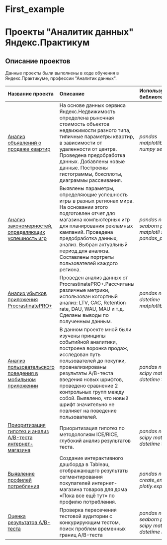 # First_example
# Проекты "Аналитик данных" Яндекс.Практикум

## Описание проектов

Данные проекты были выполнены в ходе обучения в Яндекс.Практикуме, профессии "Аналитик данных".

| Название проекта | Описание | Используемые библиотеки | 
| :---------------------- | :---------------------- | :---------------------- |
| [Анализ объявлений о продаже квартир](https://github.com/NatSergeevich/First_example/tree/EDA/Real_estate) | На основе данных сервиса Яндекс.Недвижимость определена рыночная стоимость объектов недвижимости разного типа, типичные параметры квартир, в зависимости от удаленности от центра. Проведена предобработка данных. Добавлены новые данные. Построены гистограммы, боксплоты, диаграммы рассеивания.| *pandas* *matplotlib.pyplot* *numpy* *seaborn*  |
| [Анализ закономерностей, определяющих успешность игр](https://github.com/NatSergeevich/First_example/tree/EDA/Games) |Выявлены параметры, определяющие успешность игры в разных регионах мира. На основании этого подготовлен отчет для магазина компьютерных игр для планирования рекламных кампаний. Проведена предобработка данных, анализ. Выбран актуальный период для анализа. Составлены портреты пользователей каждого региона.| *pandas* *numpy* *seaborn* *plotly*  *matplotli* *scipy* *pandas_profiling*| 
| [Анализ убытков приложения ProcrastinatePRO+](https://github.com/NatSergeevich/First_example/tree/EDA/Business_analysis) | Проведен анализ данных от ProcrastinatePRO+.Рассчитаны различные метрики, использован когортный анализ: LTV, CAC, Retention rate, DAU, WAU, MAU и т.д. Сделаны выводы по полученным данным.| *pandas* *numpy* *datetime* *matplotlib.pyplot* | 
| [Анализ пользовательского поведения в мобильном приложении](https://github.com/NatSergeevich/First_example/tree/EDA/AAB-test%20and%20analysis) | В данном проекте мной были изучены принципы событийной аналитики, построена воронка продаж, исследован путь пользователей до покупки, проанализированы результаты A/B-теста введения новых шрифтов, проведено сравнение 2 контрольных групп между собой. Выявлено, что новый шрифт значительно не повлияет на поведение пользователей.| *pandas* *numpy* *scipy* *matplotlib* *datetime* *time*| 
| [Приоритизация гипотез и анализ A/B-теста интернет-магазина](https://github.com/NatSergeevich/First_example/blob/EDA/AB-test%20and%20prioritization/12_ads.ipynb) | Приоритизация гипотез по методологиям ICE/RICE, глубокий анализ результатов теста.| *pandas* *numpy* *scipy* *matplotlib* *datetime* *time*| 
| [Выявление профилей потребления](https://github.com/NatSergeevich/First_example/tree/EDA/E-commerce) | Создание интерактивного дашборда в Tableau, отображающего результаты сегментирования покупателей интернет-магазина товаров для дома «Пока все ещё тут» по профилю потребления.| *pandas* *numpy* *create_engine* *plotly.express* | 
| [Оценка результатов A/B-теста](https://github.com/NatSergeevich/First_example/tree/EDA/final_AB) | Проверка пересечения тестовой аудитории с конкурирующим тестом, поиск проблем временных границ A/B-теста| *pandas* *numpy* *seaborn* *plotly* *scipy* *matplotlib* *datetime* *math*| 


